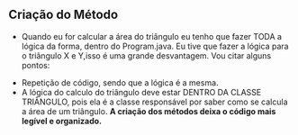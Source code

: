 ## Criação do Método
- Quando eu for calcular a área do triângulo eu tenho que fazer TODA a lógica da forma, dentro do Program.java. Eu tive que fazer a lógica para o triângulo X e Y,isso é uma grande desvantagem. Vou citar alguns pontos:
 * Repetição de  código, sendo que a lógica é a mesma.
 * A lógica do calculo do triângulo deve estar DENTRO DA CLASSE TRIÂNGULO, pois ela é a classe responsável por saber como se calcula a área de um triângulo.
**A criação dos métodos deixa o código mais legível e organizado.**